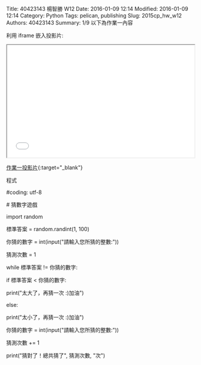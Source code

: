 Title: 40423143 楊智勝 W12
Date: 2016-01-09 12:14
Modified: 2016-01-09 12:14
Category: Python
Tags: pelican, publishing
Slug: 2015cp_hw_w12
Authors: 40423143
Summary: 1/9
以下為作業一內容

利用 iframe 嵌入投影片:

<iframe src="simplest12.html" width="500" height="300"></iframe>

[作業一投影片](simplest12.html){:target="_blank"}

<p>程式</p>
<p>#coding: utf-8</p>
<p># 猜數字遊戲</p>
<p>import random</p>
   
<p>標準答案 = random.randint(1, 100)</p>
<p>你猜的數字 = int(input("請輸入您所猜的整數:"))</p>
<p>猜測次數 = 1</p>
<p>while 標準答案 != 你猜的數字:</p>
   <p>     if 標準答案 < 你猜的數字:</p>
       <p>     print("太大了，再猜一次 :)加油")</p>
    <p>    else:</p>
        <p>    print("太小了，再猜一次 :)加油")</p>
    <p>    你猜的數字 = int(input("請輸入您所猜的整數:"))</p>
    <p>    猜測次數 += 1</p>
   
<p>print("猜對了！總共猜了", 猜測次數, "次")</p>



